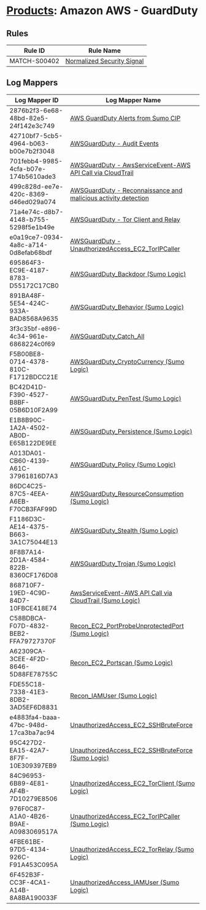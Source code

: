 # [Products](README.md): Amazon AWS - GuardDuty

## Rules

|Rule ID|Rule Name|
|----|----|
|MATCH-S00402|[Normalized Security Signal](../rules/MATCH-S00402.md)|


## Log Mappers

|Log Mapper ID|Log Mapper Name|
|----|----|
|2876b2f3-6e68-48bd-82e5-24f142e3c749|[AWS GuardDuty Alerts from Sumo CIP](../mappings/2876b2f3-6e68-48bd-82e5-24f142e3c749.md)|
|42710bf7-5cb5-4964-b063-b00e7b2f3048|[AWSGuardDuty - Audit Events](../mappings/42710bf7-5cb5-4964-b063-b00e7b2f3048.md)|
|701febb4-9985-4cfa-b07e-174b5610ade3|[AWSGuardDuty - AwsServiceEvent-AWS API Call via CloudTrail](../mappings/701febb4-9985-4cfa-b07e-174b5610ade3.md)|
|499c828d-ee7e-420c-8369-d46ed029a074|[AWSGuardDuty - Reconnaissance and malicious activity detection](../mappings/499c828d-ee7e-420c-8369-d46ed029a074.md)|
|71a4e74c-d8b7-4148-b755-5298f5e1b49e|[AWSGuardDuty - Tor Client and Relay](../mappings/71a4e74c-d8b7-4148-b755-5298f5e1b49e.md)|
|e0a19ce7-0934-4a8c-a714-0d8efab68bdf|[AWSGuardDuty - UnauthorizedAccess_EC2_TorIPCaller](../mappings/e0a19ce7-0934-4a8c-a714-0d8efab68bdf.md)|
|695864F3-EC9E-4187-8783-D55172C17CB0|[AWSGuardDuty_Backdoor (Sumo Logic)](../mappings/695864F3-EC9E-4187-8783-D55172C17CB0.md)|
|891BA48F-5E54-424C-933A-BAD8568A9635|[AWSGuardDuty_Behavior (Sumo Logic)](../mappings/891BA48F-5E54-424C-933A-BAD8568A9635.md)|
|3f3c35bf-e896-4c34-961e-6868224c0f69|[AWSGuardDuty_Catch_All](../mappings/3f3c35bf-e896-4c34-961e-6868224c0f69.md)|
|F5B00BE8-0714-4378-810C-F1712BDCC21E|[AWSGuardDuty_CryptoCurrency (Sumo Logic)](../mappings/F5B00BE8-0714-4378-810C-F1712BDCC21E.md)|
|BC42D41D-F390-4527-B8BF-05B6D10F2A99|[AWSGuardDuty_PenTest (Sumo Logic)](../mappings/BC42D41D-F390-4527-B8BF-05B6D10F2A99.md)|
|E1B8B90C-1A2A-4502-AB0D-E65B122DE9EE|[AWSGuardDuty_Persistence (Sumo Logic)](../mappings/E1B8B90C-1A2A-4502-AB0D-E65B122DE9EE.md)|
|A013DA01-CB60-4139-A61C-37961816D7A3|[AWSGuardDuty_Policy (Sumo Logic)](../mappings/A013DA01-CB60-4139-A61C-37961816D7A3.md)|
|86DC4C25-87C5-4EEA-A6EB-F70CB3FAF99D|[AWSGuardDuty_ResourceConsumption (Sumo Logic)](../mappings/86DC4C25-87C5-4EEA-A6EB-F70CB3FAF99D.md)|
|F1186D3C-AE14-4375-B663-3A1C75044E13|[AWSGuardDuty_Stealth (Sumo Logic)](../mappings/F1186D3C-AE14-4375-B663-3A1C75044E13.md)|
|8F8B7A14-2D1A-4584-822B-8360CF176D08|[AWSGuardDuty_Trojan (Sumo Logic)](../mappings/8F8B7A14-2D1A-4584-822B-8360CF176D08.md)|
|868710F7-19ED-4C9D-84D7-10FBCE418E74|[AwsServiceEvent-AWS API Call via CloudTrail (Sumo Logic)](../mappings/868710F7-19ED-4C9D-84D7-10FBCE418E74.md)|
|C58BDBCA-F07D-4832-BEB2-FFA79727370F|[Recon_EC2_PortProbeUnprotectedPort (Sumo Logic)](../mappings/C58BDBCA-F07D-4832-BEB2-FFA79727370F.md)|
|A62309CA-3CEE-4F2D-8646-5D88FE78755C|[Recon_EC2_Portscan (Sumo Logic)](../mappings/A62309CA-3CEE-4F2D-8646-5D88FE78755C.md)|
|FDE55C18-7338-41E3-8DB2-3AD5EF6D8831|[Recon_IAMUser (Sumo Logic)](../mappings/FDE55C18-7338-41E3-8DB2-3AD5EF6D8831.md)|
|e4883fa4-baaa-47bc-948d-17ca3ba7ac94|[UnauthorizedAccess_EC2_SSHBruteForce](../mappings/e4883fa4-baaa-47bc-948d-17ca3ba7ac94.md)|
|95C427D2-EA15-42A7-8F7F-10E309397EB9|[UnauthorizedAccess_EC2_SSHBruteForce (Sumo Logic)](../mappings/95C427D2-EA15-42A7-8F7F-10E309397EB9.md)|
|84C96953-6B89-4E81-AF4B-7D10279E8506|[UnauthorizedAccess_EC2_TorClient (Sumo Logic)](../mappings/84C96953-6B89-4E81-AF4B-7D10279E8506.md)|
|976F0C87-A1A0-4B26-B9AE-A0983069517A|[UnauthorizedAccess_EC2_TorIPCaller (Sumo Logic)](../mappings/976F0C87-A1A0-4B26-B9AE-A0983069517A.md)|
|4FBE61BE-97D5-4134-926C-F91A453C095A|[UnauthorizedAccess_EC2_TorRelay (Sumo Logic)](../mappings/4FBE61BE-97D5-4134-926C-F91A453C095A.md)|
|6F452B3F-CC3F-4CA1-A14B-8A8BA190033F|[UnauthorizedAccess_IAMUser (Sumo Logic)](../mappings/6F452B3F-CC3F-4CA1-A14B-8A8BA190033F.md)|


